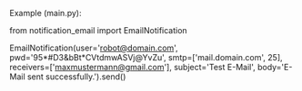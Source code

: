 Example (main.py):

from notification_email import EmailNotification

EmailNotification(user='robot@domain.com', pwd='95*#D3&bBt*CVtdmwASVj@YvZu', smtp=['mail.domain.com', 25], receivers=['maxmustermann@gmail.com'], subject='Test E-Mail', body='E-Mail sent successfully.').send()

